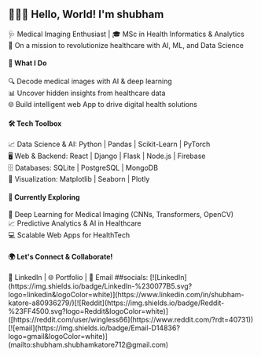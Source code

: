 <h2>👨‍⚕️✨ Hello, World! I'm shubham <br> </h2>

 🩺 Medical Imaging Enthusiast | 🎓 MSc in Health Informatics & Analytics <br>
 🚀 On a mission to revolutionize healthcare with AI, ML, and Data Science <br>

<h4>🔬 What I Do <br> </h4>
 🔍 Decode medical images with AI & deep learning <br>
 📊 Uncover hidden insights from healthcare data <br>
 🌐 Build intelligent web App to drive digital health solutions <br>

<h4>🛠️ Tech Toolbox <br> </h4>
 📈 Data Science & AI: Python | Pandas | Scikit-Learn | PyTorch <br>
 🖥️ Web & Backend: React | Django | Flask | Node.js | Firebase <br>
 🗄️ Databases: SQLite | PostgreSQL | MongoDB <br>
 🎨 Visualization: Matplotlib | Seaborn | Plotly <br>

<h4>🚀 Currently Exploring <br> </h4>
 🧠 Deep Learning for Medical Imaging (CNNs, Transformers, OpenCV) <br>
 📈 Predictive Analytics & AI in Healthcare<br>
 💻 Scalable Web Apps for HealthTech <br>

<h4>🌍 Let's Connect & Collaborate! <br> </h4>
💼 LinkedIn | 🌐 Portfolio | 📧 Email
##socials:
[![LinkedIn](https://img.shields.io/badge/LinkedIn-%230077B5.svg?logo=linkedin&logoColor=white)](https://www.linkedin.com/in/shubham-katore-a80936279/)[![Reddit](https://img.shields.io/badge/Reddit-%23FF4500.svg?logo=Reddit&logoColor=white)]([https://reddit.com/user/wingless66](https://www.reddit.com/?rdt=40731)) [![email](https://img.shields.io/badge/Email-D14836?logo=gmail&logoColor=white)](mailto:shubham.shubhamkatore712@gmail.com)
